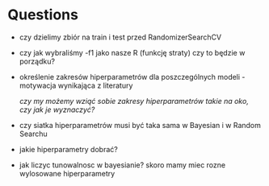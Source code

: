 # Questions
- czy dzielimy zbiór na train i test przed RandomizerSearchCV
- czy jak wybraliśmy -f1 jako nasze R (funkcję straty) czy to będzie w porządku?
- określenie zakresów hiperparametrów dla poszczególnych modeli - motywacja wynikająca z literatury 

    *czy my możemy wziąć sobie zakresy hiperparametrów takie na oko, czy jak je wyznaczyć?*

- czy siatka hiperparametrów musi być taka sama w Bayesian i w Random Searchu
- jakie hiperparametry dobrać?
- jak liczyc tunowalnosc w bayesianie? skoro mamy miec rozne wylosowane hiperparametry
